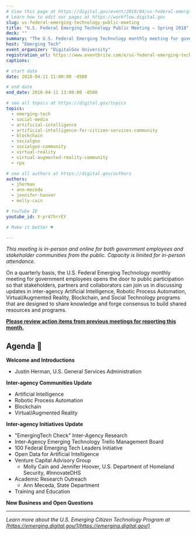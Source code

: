 ```yaml
---
# View this page at https://digital.gov/event/2018/04/us-federal-emerging-technology-public-meeting
# Learn how to edit our pages at https://workflow.digital.gov
slug: us-federal-emerging-technology-public-meeting
title: "U.S. Federal Emerging Technology Public Meeting — Spring 2018"
deck: ""
summary: "The U.S. Federal Emerging Technology monthly meeting for government employees to share knowledge, forge consensus, and build shared resources and programs."
host: "Emerging Tech"
event_organizer: "DigitalGov University"
registration_url: https://www.eventbrite.com/e/us-federal-emerging-technology-public-meeting-spring-18-registration-44763838847
captions: 

# start date
date: 2018-04-11 11:00:00 -0500

# end date
end_date: 2018-04-11 13:00:00 -0500

# see all topics at https://digital.gov/topics
topics: 
  - emerging-tech
  - social-media
  - artificial-intelligence
  - artificial-intelligence-for-citizen-services-community
  - blockchain
  - socialgov
  - socialgov-community
  - virtual-reality
  - virtual-augmented-reality-community
  - rpa

# see all authors at https://digital.gov/authors
authors: 
  - jherman
  - ann-meceda
  - jennifer-hoover
  - molly-cain

# YouTube ID
youtube_id: V-pr47hrrEY

# Make it better ♥

---
```


_This meeting is in-person and online for both government employees and stakeholder communities from the public. Capacity is limited for in-person attendance._

On a quarterly basis, the U.S. Federal Emerging Technology monthly meeting for government employees opens the door to public participation so that stakeholders, partners and collaborators can join us in discussing updates in inter-agency Artificial Intelligence, Robotic Process Automation, Virtual/Augmented Reality, Blockchain, and Social Technology programs that are designed to share knowledge and forge consensus to build shared resources and programs.

[**Please review action items from previous meetings for reporting this month.**](https://emerging.digital.gov/meeting-notes/)

## Agenda :space_invader:

**Welcome and Introductions**

- Justin Herman, U.S. General Services Administration

**Inter-agency Communities Update**

- Artificial Intelligence
- Robotic Process Automation
- Blockchain
- Virtual/Augmented Reality

**Inter-agency Initiatives Update**

- "EmergingTech Check" Inter-Agency Research
- Inter-Agency Emerging Technology Trello Management Board
- 100 Federal Emerging Tech Leaders Initiative
- Open Data for Artificial Intelligence
- Venture Capital Advisory Group
  - Molly Cain and Jennifer Hoover, U.S. Department of Homeland Security, #InnovateDHS
- Academic Research Outreach
  - Ann Meceda, State Department
- Training and Education

**New Business and Open Questions**


---
_Learn more about the U.S. Emerging Citizen Technology Program at [https://emerging.digital.gov/](https://emerging.digital.gov/)_
